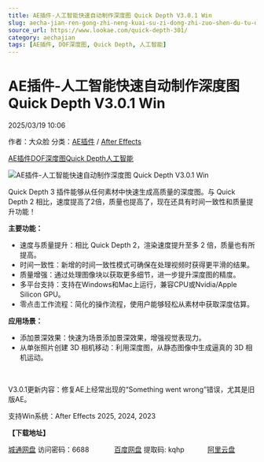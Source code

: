 ```yaml
---
title: AE插件-人工智能快速自动制作深度图 Quick Depth V3.0.1 Win
slug: aecha-jian-ren-gong-zhi-neng-kuai-su-zi-dong-zhi-zuo-shen-du-tu-quick-depth-v3-0-1-win
source_url: https://www.lookae.com/quick-depth-301/
category: aechajian
tags: [AE插件, DOF深度图, Quick Depth, 人工智能]
---
```

# AE插件-人工智能快速自动制作深度图 Quick Depth V3.0.1 Win

2025/03/19 10:06

作者：大众脸
分类：[AE插件](https://www.lookae.com/after-effects/aechajian/) / [After Effects](https://www.lookae.com/after-effects/)

[AE插件](https://www.lookae.com/tag/ae%e6%8f%92%e4%bb%b6/)[DOF深度图](https://www.lookae.com/tag/dof%e6%b7%b1%e5%ba%a6%e5%9b%be/)[Quick Depth](https://www.lookae.com/tag/quick-depth/)[人工智能](https://www.lookae.com/tag/%e4%ba%ba%e5%b7%a5%e6%99%ba%e8%83%bd/)

![AE插件-人工智能快速自动制作深度图 Quick Depth V3.0.1 Win](https://www.lookae.com/wp-content/uploads/2025/03/Quick-Depth-v3.jpg "AE插件-人工智能快速自动制作深度图 Quick Depth V3.0.1 Win-LookAE.com")

Quick Depth 3 插件能够从任何素材中快速生成高质量的深度图。与 Quick Depth 2 相比，速度提高了2倍，质量也提高了，现在还具有时间一致性和质量提升功能！

**主要功能：**

* 速度与质量提升：相比 Quick Depth 2，渲染速度提升至多 2 倍，质量也有所提高。
* 时间一致性：新增的时间一致性模式可确保在处理视频时获得更平滑的结果。
* 质量增强：通过处理图像块以获取更多细节，进一步提升深度图的精度。
* 多平台支持：支持在Windows和Mac上运行，兼容CPU或Nvidia/Apple Silicon GPU。
* 零点击工作流程：简化的操作流程，使用户能够轻松从素材中获取深度估算。

**应用场景：**

* 添加景深效果：快速为场景添加景深效果，增强视觉表现力。
* 从单张照片创建 3D 相机移动：利用深度图，从静态图像中生成逼真的 3D 相机运动。

[﻿﻿﻿](http://cloud.video.taobao.com/play/u/null/p/1/e/6/t/1/511176927174.mp4)

V3.0.1更新内容：修复AE上经常出现的“Something went wrong”错误，尤其是旧版AE。

支持Win系统：After Effects 2025, 2024, 2023

**【下载地址】**

[城通网盘](https://url70.ctfile.com/f/2827370-1472331562-96ce8a?p=4431) 访问密码：6688             [百度网盘](https://pan.baidu.com/s/1DYZMa7EkjgYTqOE0THpHHQ?pwd=kqhp) 提取码: kqhp            [阿里云盘](https://www.alipan.com/s/7u3NqjD4Lwk)
